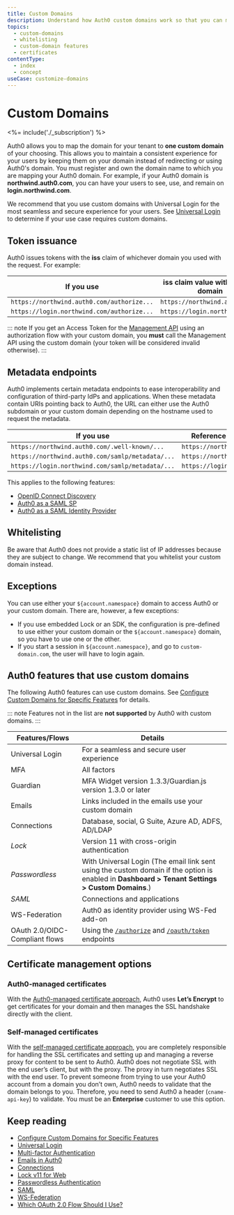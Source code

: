 ```yaml
---
title: Custom Domains
description: Understand how Auth0 custom domains work so that you can map your tenant domain to a domain of your choosing instead of redirecting users to Auth0's domain. 
topics:
  - custom-domains
  - whitelisting
  - custom-domain features
  - certificates
contentType: 
  - index
  - concept
useCase: customize-domains
---
```

# Custom Domains

<%= include('./_subscription') %>

Auth0 allows you to map the domain for your tenant to **one custom domain** of your choosing. This allows you to maintain a consistent experience for your users by keeping them on your domain instead of redirecting or using Auth0's domain. You must register and own the domain name to which you are mapping your Auth0 domain. For example, if your Auth0 domain is **northwind.auth0.com**, you can have your users to see, use, and remain on **login.northwind.com**.

We recommend that you use custom domains with Universal Login for the most seamless and secure experience for your users. See [Universal Login](/hosted-pages/login) to determine if your use case requires custom domains. 

## Token issuance

Auth0 issues tokens with the **iss** claim of whichever domain you used with the request. For example: 

| If you use | **iss** claim value with custom domain |
| -- | -- |
| `https://northwind.auth0.com/authorize...` | `https://northwind.auth0.com/` |
| `https://login.northwind.com/authorize...` | `https://login.northwind.com/` |

::: note
If you get an Access Token for the [Management API](/api/management/v2) using an authorization flow with your custom domain, you **must** call the Management API using the custom domain (your token will be considered invalid otherwise).
:::

## Metadata endpoints

Auth0 implements certain metadata endpoints to ease interoperability and configuration of third-party IdPs and
applications. When these metadata contain URIs pointing back to Auth0, the URL can either use the Auth0 subdomain or
your custom domain depending on the hostname used to request the metadata.

| If you use | Reference inside metadata |
| -- | -- |
| `https://northwind.auth0.com/.well-known/...` | `https://northwind.auth0.com/...` |
| `https://northwind.auth0.com/samlp/metadata/...` | `https://northwind.auth0.com/...` |
| `https://login.northwind.com/samlp/metadata/...` | `https://login.northwind.com/...` |

This applies to the following features:
- [OpenID Connect Discovery](/protocols/oidc/openid-connect-discovery)
- [Auth0 as a SAML SP](/protocols/saml/saml-sp-generic)
- [Auth0 as a SAML Identity Provider](/protocols/saml/saml-idp-generic)

## Whitelisting

Be aware that Auth0 does not provide a static list of IP addresses because they are subject to change. We recommend that you whitelist your custom domain instead.

## Exceptions

You can use either your `${account.namespace}` domain to access Auth0 or your custom domain. There are, however, a few exceptions:

- If you use embedded Lock or an SDK, the configuration is pre-defined to use either your custom domain or the `${account.namespace}` domain, so you have to use one or the other.
- If you start a session in `${account.namespace}`, and go to `custom-domain.com`, the user will have to login again.

## Auth0 features that use custom domains

The following Auth0 features can use custom domains. See [Configure Custom Domains for Specific Features](/custom-domains/additional-configuration) for details. 

::: note
Features not in the list are **not supported** by Auth0 with custom domains.
:::

| Features/Flows | Details |
| -- | -- |
| Universal Login | For a seamless and secure user experience |
| MFA | All factors |
| Guardian | MFA Widget version 1.3.3/Guardian.js version 1.3.0 or later |
| Emails | Links included in the emails use your custom domain |
| Connections | Database, social, G Suite, Azure AD, ADFS, AD/LDAP |
| <dfn data-key="lock">Lock</dfn> | Version 11 with cross-origin authentication |
| <dfn data-key="passwordless">Passwordless</dfn> | With Universal Login (The email link sent using the custom domain if the option is enabled in **Dashboard > Tenant Settings > Custom Domains**.) |
| <dfn data-key="security-assertion-markup-language">SAML</dfn> | Connections and applications |
| WS-Federation | Auth0 as identity provider using WS-Fed add-on |
| OAuth 2.0/OIDC-Compliant flows | Using the [`/authorize`](/api/authentication#authorize-application) and [`/oauth/token`](/api/authentication#get-token) endpoints |

## Certificate management options

### Auth0-managed certificates

With the [Auth0-managed certificate approach](/custom-domains/auth0-managed-certificates), Auth0 uses **Let’s Encrypt** to get certificates for your domain and then manages the SSL handshake directly with the client.

### Self-managed certificates

With the [self-managed certificate approach](/custom-domains/self-managed-certificates), you are completely responsible for handling the SSL certificates and setting up and managing a reverse proxy for content to be sent to Auth0. Auth0 does not negotiate SSL with the end user’s client, but with the proxy. The proxy in turn negotiates SSL with the end user. To prevent someone from trying to use your Auth0 account from a domain you don’t own, Auth0 needs to validate that the domain belongs to you. Therefore, you need to send Auth0 a header (`cname-api-key`) to validate. You must be an **Enterprise** customer to use this option.

## Keep reading

* [Configure Custom Domains for Specific Features](/custom-domains/additional-configuration)
* [Universal Login](/hosted-pages/login)
* [Multi-factor Authentication](/mfa)
* [Emails in Auth0](/email)
* [Connections](/identityproviders)
* [Lock v11 for Web](/libraries/lock/v11)
* [Passwordless Authentication](/api-auth/passwordless)
* [SAML](/protocols/saml)
* [WS-Federation](/protocols/ws-fed)
* [Which OAuth 2.0 Flow Should I Use?](/api-auth/which-oauth-flow-to-use)
